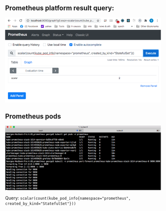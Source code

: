 
## Prometheus platform result query:

![output](prometheus-query.png)

## Prometheus pods

![output](prometheus-pods.png)

Query: `scalar(count(kube_pod_info{namespace="prometheus", created_by_kind="StatefulSet"}))`